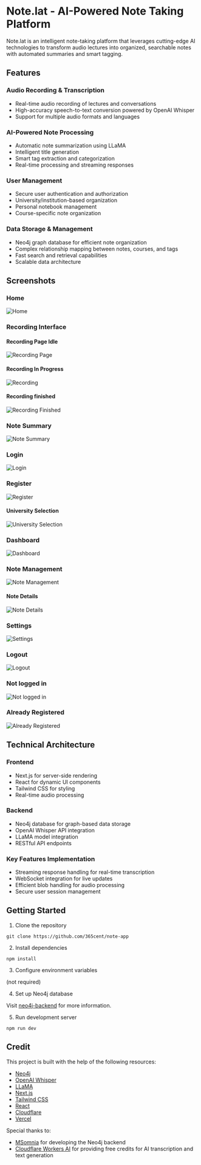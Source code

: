 # Note.lat - AI-Powered Note Taking Platform

Note.lat is an intelligent note-taking platform that leverages cutting-edge AI technologies to transform audio lectures into organized, searchable notes with automated summaries and smart tagging.

## Features

### Audio Recording & Transcription
- Real-time audio recording of lectures and conversations
- High-accuracy speech-to-text conversion powered by OpenAI Whisper
- Support for multiple audio formats and languages

### AI-Powered Note Processing
- Automatic note summarization using LLaMA
- Intelligent title generation
- Smart tag extraction and categorization
- Real-time processing and streaming responses

### User Management
- Secure user authentication and authorization
- University/institution-based organization
- Personal notebook management
- Course-specific note organization

### Data Storage & Management
- Neo4j graph database for efficient note organization
- Complex relationship mapping between notes, courses, and tags
- Fast search and retrieval capabilities
- Scalable data architecture

## Screenshots
### Home
![Home](./screenshots/home.png)

### Recording Interface
#### Recording Page Idle
![Recording Page](./screenshots/recording-page.png)
#### Recording In Progress
![Recording](./screenshots/recording.png)
#### Recording finished
![Recording Finished](./screenshots/recorded.png)

### Note Summary
![Note Summary](./screenshots/summary.png)

### Login
![Login](./screenshots/login.png)

### Register
![Register](./screenshots/register.png)

#### University Selection
![University Selection](./screenshots/university.png)

### Dashboard
![Dashboard](./screenshots/dashboard.png)

### Note Management
![Note Management](./screenshots/note-management.png)

#### Note Details
![Note Details](./screenshots/note.png)

### Settings
![Settings](./screenshots/settings.png)

### Logout
![Logout](./screenshots/logout.png)

### Not logged in
![Not logged in](./screenshots/not-login.png)

### Already Registered
![Already Registered](./screenshots/registered.png)

## Technical Architecture

### Frontend
- Next.js for server-side rendering
- React for dynamic UI components
- Tailwind CSS for styling
- Real-time audio processing

### Backend
- Neo4j database for graph-based data storage
- OpenAI Whisper API integration
- LLaMA model integration
- RESTful API endpoints

### Key Features Implementation
- Streaming response handling for real-time transcription
- WebSocket integration for live updates
- Efficient blob handling for audio processing
- Secure user session management

## Getting Started

1. Clone the repository
```
git clone https://github.com/365cent/note-app
```

2. Install dependencies
```
npm install
```

3. Configure environment variables 

(not required)

4. Set up Neo4j database

Visit [neo4j-backend](https://github.com/MSomnia/neo4j-backend) for more information.

5. Run development server
```
npm run dev
```

## Credit
This project is built with the help of the following resources:
- [Neo4j](https://neo4j.com/)
- [OpenAI Whisper](https://github.com/openai/whisper)
- [LLaMA](https://github.com/facebookresearch/llama)
- [Next.js](https://nextjs.org/)
- [Tailwind CSS](https://tailwindcss.com/)
- [React](https://reactjs.org/)
- [Cloudflare](https://www.cloudflare.com/)
- [Vercel](https://vercel.com/)

Special thanks to:
- [MSomnia](https://github.com/MSomnia) for developing the Neo4j backend
- [Cloudflare Workers AI](https://developers.cloudflare.com/workers-ai/) for providing free credits for AI transcription and text generation